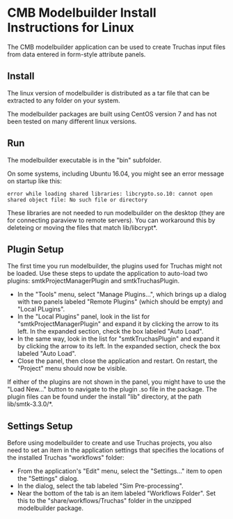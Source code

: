 # CMB Modelbuilder Install Instructions for Linux

The CMB modelbuilder application can be used to create Truchas input
files from data entered in form-style attribute panels.


## Install

The linux version of modelbuilder is distributed as a tar file that
can be extracted to any folder on your system.

The modelbuilder packages are built using CentOS version 7 and has
not been tested on many different linux versions.


## Run

The modelbuilder executable is in the "bin" subfolder.

On some systems, including Ubuntu 16.04, you might see an error message
on startup like this:

    error while loading shared libraries: libcrypto.so.10: cannot open shared object file: No such file or directory

These libraries are not needed to run modelbuilder on the desktop (they are for
connecting paraview to remote servers). You can workaround this by deleteing or
moving the files that match lib/libcrypt*.


## Plugin Setup

The first time you run modelbuilder, the plugins used for Truchas might not
be loaded. Use these steps to update the application to auto-load two
plugins: smtkProjectManagerPlugin and smtkTruchasPlugin.

* In the "Tools" menu, select "Manage Plugins...", which brings up a dialog
  with two panels labeled "Remote Plugins" (which should be empty) and
  "Local PLugins".
* In the "Local Plugins" panel, look in the list for
  "smtkProjectManagerPlugin" and expand it by clicking the arrow to its left.
  In the expanded section, check the box labeled "Auto Load".
* In the same way, look in the list for "smtkTruchasPlugin" and expand it by
  clicking the arrow to its left. In the expanded section, check the box
  labeled "Auto Load".
* Close the panel, then close the application and restart. On restart, the
  "Project" menu should now be visible.

If either of the plugins are not shown in the panel, you might have to use
the "Load New..." button to navigate to the plugin .so file in the package.
The plugin files can be found under the install "lib" directory, at the path
lib/smtk-3.3.0/*.


## Settings Setup

Before using modelbuilder to create and use Truchas projects, you also need to
set an item in the application settings that specifies the locations of the
installed Truchas "workflows" folder:

* From the application's "Edit" menu, select the "Settings..." item to open
  the "Settings" dialog.
* In the dialog, select the tab labeled "Sim Pre-processing".
* Near the bottom of the tab is an item labeled "Workflows Folder". Set this
  to the "share/workflows/Truchas" folder in the unzipped modelbuilder package.

